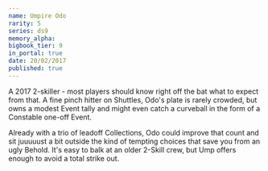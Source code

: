 ```yaml
---
name: Umpire Odo
rarity: 5
series: ds9
memory_alpha:
bigbook_tier: 9
in_portal: true
date: 20/02/2017
published: true
---
```


A 2017 2-skiller - most players should know right off the bat what to expect from that. A fine pinch hitter on Shuttles, Odo's plate is rarely crowded, but owns a modest Event tally and might even catch a curveball in the form of a Constable one-off Event.

Already with a trio of leadoff Collections, Odo could improve that count and sit juuuuust a bit outside the kind of tempting choices that save you from an ugly Behold. It's easy to balk at an older 2-Skill crew, but Ump offers enough to avoid a total strike out.
